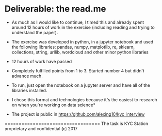 
Deliverable: the read.me
==================================

* As much as I would like to continue, I timed this and already spent around 12 hours of work in the exercise (including reading and trying to understand the paper).
* The exercise was developed in python, in a jupyter notebook and used the following libraries: pandas, numpy, matplotlib, re, sklearn, collections, string, urllib, wordcloud and other minor python libraries

* 12 hours of work have passed
* Completely fulfilled points from 1 to 3. Started number 4 but didn't advance much.
* To run, just open the notebook on a jupyter server and have all of the libraries installed.
* I chose this format and technologies because it's the easiest to research on when you're working on data science*

* The project is public in https://github.com/alexing10/kyc_interview


==================================
The task is KYC Station proprietary and confidential (c) 2017